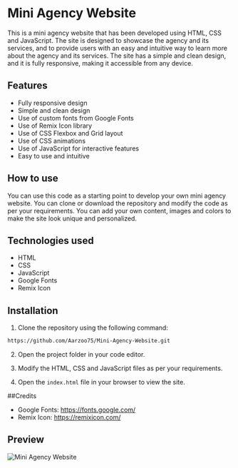 # Mini Agency Website
This is a mini agency website that has been developed using HTML, CSS and JavaScript. The site is designed to showcase the agency and its services, and to provide users with an easy and intuitive way to learn more about the agency and its services. The site has a simple and clean design, and it is fully responsive, making it accessible from any device.

## Features
* Fully responsive design
* Simple and clean design
* Use of custom fonts from Google Fonts
* Use of Remix Icon library
* Use of CSS Flexbox and Grid layout
* Use of CSS animations
* Use of JavaScript for interactive features
* Easy to use and intuitive 

## How to use
You can use this code as a starting point to develop your own mini agency website. You can clone or download the repository and modify the code as per your requirements. You can add your own content, images and colors to make the site look unique and personalized.

## Technologies used
* HTML
* CSS
* JavaScript
* Google Fonts
* Remix Icon

## Installation
1. Clone the repository using the following command:

``` bash
https://github.com/Aarzoo75/Mini-Agency-Website.git
```
2. Open the project folder in your code editor.

3. Modify the HTML, CSS and JavaScript files as per your requirements.

4. Open the `index.html` file in your browser to view the site.

##Credits
* Google Fonts: https://fonts.google.com/
* Remix Icon: https://remixicon.com/

## Preview
![Mini Agency Website](https://user-images.githubusercontent.com/59678435/218967178-8cba2a1f-19c0-423e-afc6-ad57d5eb83f6.png)
